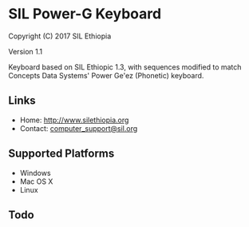 SIL Power-G Keyboard
====================

Copyright (C) 2017 SIL Ethiopia

Version 1.1

Keyboard based on SIL Ethiopic 1.3, with sequences modified to match
Concepts Data Systems' Power Ge'ez (Phonetic) keyboard.

Links
-----

 * Home:     <http://www.silethiopia.org>
 * Contact:  <computer_support@sil.org>

Supported Platforms
-------------------
 * Windows
 * Mac OS X
 * Linux

Todo
----
